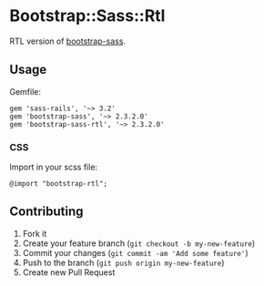 # Bootstrap::Sass::Rtl

RTL version of [bootstrap-sass](https://github.com/thomas-mcdonald/bootstrap-sass).

## Usage

Gemfile:

    gem 'sass-rails', '~> 3.2'
    gem 'bootstrap-sass', '~> 2.3.2.0'
    gem 'bootstrap-sass-rtl', '~> 2.3.2.0'

### CSS

Import in your scss file:

    @import "bootstrap-rtl";

## Contributing

1. Fork it
2. Create your feature branch (`git checkout -b my-new-feature`)
3. Commit your changes (`git commit -am 'Add some feature'`)
4. Push to the branch (`git push origin my-new-feature`)
5. Create new Pull Request
